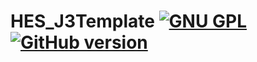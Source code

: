 HES_J3Template [![GNU GPL](https://img.shields.io/aur/license/yaourt.svg)](https://github.com/DavidShahbazyan/HES_J3Template/blob/master/LICENSE) [![GitHub version](https://img.shields.io/badge/version-1.0-44be16.svg)](https://github.com/DavidShahbazyan/HES_J3Template)
==============

